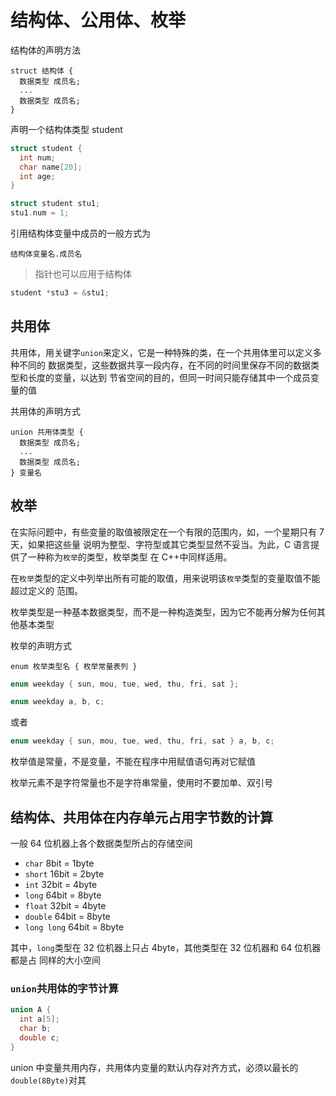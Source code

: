 # 结构体、公用体、枚举

结构体的声明方法

```
struct 结构体 {
  数据类型 成员名;
  ...
  数据类型 成员名;
}
```

声明一个结构体类型 student

```c++
struct student {
  int num;
  char name[20];
  int age;
}

struct student stu1;
stu1.num = 1;
```

引用结构体变量中成员的一般方式为

```
结构体变量名.成员名
```

> 指针也可以应用于结构体

```c++
student *stu3 = &stu1;
```

## 共用体

共用体，用关键字`union`来定义，它是一种特殊的类，在一个共用体里可以定义多种不同的
数据类型，这些数据共享一段内存，在不同的时间里保存不同的数据类型和长度的变量，以达到
节省空间的目的，但同一时间只能存储其中一个成员变量的值

共用体的声明方式

```
union 共用体类型 {
  数据类型 成员名;
  ...
  数据类型 成员名;
} 变量名
```

## 枚举

在实际问题中，有些变量的取值被限定在一个有限的范围内，如，一个星期只有 7 天，如果把这些量
说明为整型、字符型或其它类型显然不妥当。为此，C 语言提供了一种称为`枚举`的类型，枚举类型
在 C++中同样适用。

在`枚举`类型的定义中列举出所有可能的取值，用来说明该`枚举`类型的变量取值不能超过定义的
范围。

枚举类型是一种基本数据类型，而不是一种构造类型，因为它不能再分解为任何其他基本类型

枚举的声明方式

```
enum 枚举类型名 { 枚举常量表列 }
```

```c++
enum weekday { sun, mou, tue, wed, thu, fri, sat };

enum weekday a, b, c;
```

或者

```c++
enum weekday { sun, mou, tue, wed, thu, fri, sat } a, b, c;
```

枚举值是常量，不是变量，不能在程序中用赋值语句再对它赋值

枚举元素不是字符常量也不是字符串常量，使用时不要加单、双引号

## 结构体、共用体在内存单元占用字节数的计算

一般 64 位机器上各个数据类型所占的存储空间

- `char` 8bit = 1byte
- `short` 16bit = 2byte
- `int` 32bit = 4byte
- `long` 64bit = 8byte
- `float` 32bit = 4byte
- `double` 64bit = 8byte
- `long long` 64bit = 8byte

其中，`long`类型在 32 位机器上只占 4byte，其他类型在 32 位机器和 64 位机器都是占
同样的大小空间

### `union`共用体的字节计算

```c++
union A {
  int a[5];
  char b;
  double c;
}
```

union 中变量共用内存，共用体内变量的默认内存对齐方式，必须以最长的`double(8Byte)`对其

